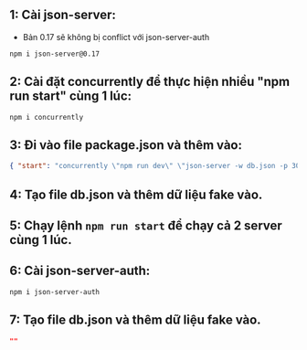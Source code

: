## 1: Cài json-server:

- Bản 0.17 sẽ không bị conflict với json-server-auth

`npm i json-server@0.17`

## 2: Cài đặt concurrently để thực hiện nhiều "npm run start" cùng 1 lúc:

`npm i concurrently`

## 3: Đi vào file package.json và thêm vào:

```json
{ "start": "concurrently \"npm run dev\" \"json-server -w db.json -p 3000\"" }
```

## 4: Tạo file db.json và thêm dữ liệu fake vào.

## 5: Chạy lệnh `npm run start` để chạy cả 2 server cùng 1 lúc.

## 6: Cài json-server-auth:

`npm i json-server-auth`

## 7: Tạo file db.json và thêm dữ liệu fake vào.

```json
""
```
